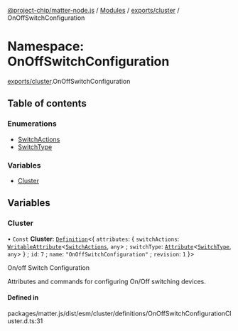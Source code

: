 [@project-chip/matter-node.js](../README.md) / [Modules](../modules.md) / [exports/cluster](exports_cluster.md) / OnOffSwitchConfiguration

# Namespace: OnOffSwitchConfiguration

[exports/cluster](exports_cluster.md).OnOffSwitchConfiguration

## Table of contents

### Enumerations

- [SwitchActions](../enums/exports_cluster.OnOffSwitchConfiguration.SwitchActions.md)
- [SwitchType](../enums/exports_cluster.OnOffSwitchConfiguration.SwitchType.md)

### Variables

- [Cluster](exports_cluster.OnOffSwitchConfiguration.md#cluster)

## Variables

### Cluster

• `Const` **Cluster**: [`Definition`](exports_cluster.ClusterFactory.md#definition)\<\{ `attributes`: \{ `switchActions`: [`WritableAttribute`](../interfaces/exports_cluster.WritableAttribute.md)\<[`SwitchActions`](../enums/exports_cluster.OnOffSwitchConfiguration.SwitchActions.md), `any`\> ; `switchType`: [`Attribute`](../interfaces/exports_cluster.Attribute.md)\<[`SwitchType`](../enums/exports_cluster.OnOffSwitchConfiguration.SwitchType.md), `any`\>  } ; `id`: ``7`` ; `name`: ``"OnOffSwitchConfiguration"`` ; `revision`: ``1``  }\>

On/off Switch Configuration

Attributes and commands for configuring On/Off switching devices.

#### Defined in

packages/matter.js/dist/esm/cluster/definitions/OnOffSwitchConfigurationCluster.d.ts:31
